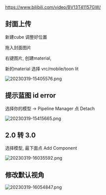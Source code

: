 https://www.bilibili.com/video/BV13T41157GW/

## 封面上传

新建cube 调整好位置

拖入封面图片

右键图片, 创建material,

新的material 选择 vrc/mobile/toon lit

![20230319-15405576.png](https://img.yuelili.com/vscode/20230319-15405576.png)

## 提示蓝图 id error

选择你的模型 -> Pipeline Manager 点 Detach

![20230319-15415665.png](https://img.yuelili.com/vscode/20230319-15415665.png)

## 2.0 转 3.0

选择模型, 最下面点 Add Component

![20230319-16035592.png](https://img.yuelili.com/vscode/20230319-16035592.png)

## 修改默认视角

![20230319-16054847.png](https://img.yuelili.com/vscode/20230319-16054847.png)
